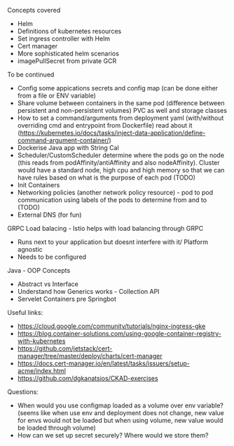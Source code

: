 Concepts covered
- Helm
- Definitions of kubernetes resources
- Set ingress controller with Helm
- Cert manager
- More sophisticated helm scenarios
- imagePullSecret from private GCR

To be continued
- Config some appications secrets and config map (can be done either from a file or ENV variable)
- Share volume between containers in the same pod (difference between persistent and non-persistent volumes) PVC as well and storage classes
- How to set a command/arguments from deployment yaml (with/without overriding cmd and entrypoint from Dockerfile) read about it (https://kubernetes.io/docs/tasks/inject-data-application/define-command-argument-container/)
- Dockerise Java app with String Cal
- Scheduler/CustomScheduler determine where the pods go on the node (this reads from podAffinity/antiAffinity and also nodeAffinity). Cluster would have a standard node, high cpu and high memory so that we can have rules based on what is the purpose of each pod (TODO)
- Init Containers
- Networking policies (another network policy resource) - pod to pod communication using labels of the pods to determine from and to (TODO)
- External DNS (for fun)

GRPC Load balacing - Istio helps with load balancing through GRPC 
- Runs next to your application but doesnt interfere with it/ Platform agnostic
- Needs to be configured

Java - OOP Concepts
- Abstract vs Interface
- Understand how Generics works - Collection API
- Servelet Containers pre Springbot


Useful links:
- https://cloud.google.com/community/tutorials/nginx-ingress-gke
- https://blog.container-solutions.com/using-google-container-registry-with-kubernetes
- https://github.com/jetstack/cert-manager/tree/master/deploy/charts/cert-manager
- https://docs.cert-manager.io/en/latest/tasks/issuers/setup-acme/index.html
- https://github.com/dgkanatsios/CKAD-exercises


Questions:
- When would you use configmap loaded as a volume over env variable? (seems like when use env and deployment does not change, new value for envs would not be loaded but when using volume, new value would be loaded through volume)
- How can we set up secret securely? Where would we store them?